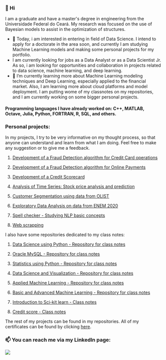 

### 👋 Hi
I am a graduate and have a master's degree in engineering from the Universidade Federal do Ceará. My research was focused on the use of Bayesian models to assist in the optimization of structures.
- 👀 Today, i am interested in entering in field of Data Science. I intend to apply for a doctorate in the area soon, and currently I am studying Machine Learning models and making some personal projects for my portfolio.
- I am currently looking for jobs as a Data Analyst or as a Data Scientist Jr. As so, i am looking for opportunities and collaboration in projects related to data science, machine learning, and deep learning.
- 🌱 I’m currently learning more about Machine Learning modeling techniques and Deep Learning, especially applied to the financial market. Also, I am learning more about cloud platforms and model deployment. I am putting wome of my classnotes on my repositories, and I am currently working on some bigger personal projects. 

#### Programming languages I have already worked on: C++, MATLAB, Octave, Julia, Python, FORTRAN, R, SQL, and others.

### Personal projects:

In my projects, I try to be very informative on my thought process, so that anyone can understand and learn from what I am doing. Feel free to make any suggestion or to give me a feedback.

1. [Development of a Fraud Detection algorithm for Credit Card operations](https://github.com/LeonardoGoncRibeiro/PersonalProjects/blob/main/FraudDetection_CreditCard/FraudDetection_CreditCard.ipynb)

2. [Development of a Fraud Detection algorithm for Online Payments](https://github.com/LeonardoGoncRibeiro/PersonalProjects/blob/main/FraudDetection_OnlinePayments/FraudDetection_OnlinePayments.ipynb)

3. [Development of a Credit Scorecard](https://github.com/LeonardoGoncRibeiro/PersonalProjects/blob/main/EvaluatingCreditScore/CreditScorecard.ipynb)

4. [Analysis of Time Series: Stock price analysis and prediction](https://github.com/LeonardoGoncRibeiro/PersonalProjects/blob/main/Investments_TimeSeriesAnalysis/StockPrice_Analysis_and_Prediction.ipynb)

5. [Customer Segmentation using data from OLIST](https://github.com/LeonardoGoncRibeiro/PersonalProjects/blob/main/CustomerSegmentation/CustomerSegmentation_OLIST.ipynb)

6. [Exploratory Data Analysis on data from ENEM 2020](https://github.com/LeonardoGoncRibeiro/PersonalProjects/blob/main/01_ENEM_EDA.ipynb)

7. [Spell checker - Studying NLP basic concepts](https://github.com/LeonardoGoncRibeiro/01_DataScienceUsingPython/blob/main/08_SpellChecker_NLP.ipynb)

8. [Web scrapping](https://github.com/LeonardoGoncRibeiro/01_DataScienceUsingPython/blob/main/09_WebScraping.ipynb)

I also have some repositories dedicated to my class notes:

1. [Data Science using Python - Repository for class notes](https://github.com/LeonardoGoncRibeiro/01_DataScienceUsingPython) 

2. [Oracle MySQL - Repository for class notes](https://github.com/LeonardoGoncRibeiro/02_OracleMySQL) 

3. [Statistics using Python - Repository for class notes](https://github.com/LeonardoGoncRibeiro/03_StatisticsUsingPython)

4. [Data Science and Visualization - Repository for class notes](https://github.com/LeonardoGoncRibeiro/04_DataScience_And_Visualization)

6. [Applied Machine Learning - Repository for class notes](https://github.com/LeonardoGoncRibeiro/05_AppliedMachineLearning)

6. [Basic and Advanced Machine Learning - Repository for class notes](https://github.com/LeonardoGoncRibeiro/06_MachineLearning)

7. [Introduction to Sci-kit learn - Class notes](https://github.com/LeonardoGoncRibeiro/Others/blob/SKLearn_Introduction/ScikitLearn_RegressionClassificationClustering.ipynb)

8. [Credit score - Class notes](https://github.com/LeonardoGoncRibeiro/Others/tree/main/CreditScore)

The rest of my projects can be found in my repositories. All of my certificates can be found by clicking [here](https://github.com/LeonardoGoncRibeiro/Certificates).

### 📫 You can reach me via my LinkedIn page:

[<img src="https://img.shields.io/badge/linkedin-%230077B5.svg?&style=for-the-badge&logo=linkedin&logoColor=white" />](https://www.linkedin.com/in/leonardo-gon%C3%A7alves-ribeiro-619312231/)

